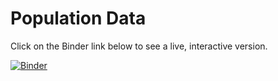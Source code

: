 # Population Data
Click on the Binder link below to see a live, interactive version.

[![Binder](https://mybinder.org/badge_logo.svg)](https://mybinder.org/v2/gh/PayneMcDowell/population_data/main)
